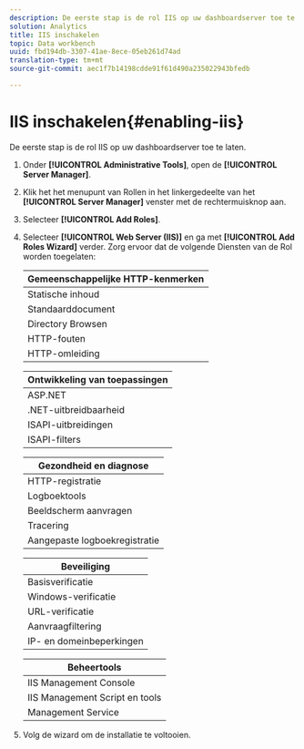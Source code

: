 ```yaml
---
description: De eerste stap is de rol IIS op uw dashboardserver toe te laten.
solution: Analytics
title: IIS inschakelen
topic: Data workbench
uuid: fbd194db-3307-41ae-8ece-05eb261d74ad
translation-type: tm+mt
source-git-commit: aec1f7b14198cdde91f61d490a235022943bfedb

---
```



# IIS inschakelen{#enabling-iis}

De eerste stap is de rol IIS op uw dashboardserver toe te laten.

1. Onder **[!UICONTROL Administrative Tools]**, open de **[!UICONTROL Server Manager]**.
1. Klik het het menupunt van Rollen in het linkergedeelte van het **[!UICONTROL Server Manager]** venster met de rechtermuisknop aan.
1. Selecteer **[!UICONTROL Add Roles]**.
1. Selecteer **[!UICONTROL Web Server (IIS)]** en ga met **[!UICONTROL Add Roles Wizard]** verder. Zorg ervoor dat de volgende Diensten van de Rol worden toegelaten:

   | Gemeenschappelijke HTTP-kenmerken |
   |---|
   | Statische inhoud |
   | Standaarddocument |
   | Directory Browsen |
   | HTTP-fouten |
   | HTTP-omleiding |

   | Ontwikkeling van toepassingen |
   |---|
   | ASP.NET |
   | .NET-uitbreidbaarheid |
   | ISAPI-uitbreidingen |
   | ISAPI-filters |

   | Gezondheid en diagnose |
   |---|
   | HTTP-registratie |
   | Logboektools |
   | Beeldscherm aanvragen |
   | Tracering |
   | Aangepaste logboekregistratie |

   | Beveiliging |
   |---|
   | Basisverificatie |
   | Windows-verificatie |
   | URL-verificatie |
   | Aanvraagfiltering |
   | IP- en domeinbeperkingen |

   | Beheertools |
   |---|
   | IIS Management Console |
   | IIS Management Script en tools |
   | Management Service |

1. Volg de wizard om de installatie te voltooien.

